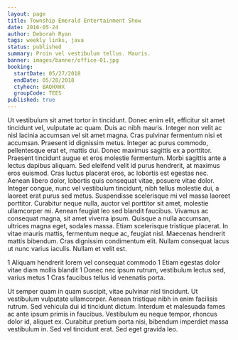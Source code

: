 ```yaml
---
layout: page
title: Township Emerald Entertainment Show
date: 2016-05-24
author: Deborah Ryan
tags: weekly links, java
status: published
summary: Proin vel vestibulum tellus. Mauris.
banner: images/banner/office-01.jpg
booking:
  startDate: 05/27/2018
  endDate: 05/28/2018
  ctyhocn: BAQHXHX
  groupCode: TEES
published: true
---
```

Ut vestibulum sit amet tortor in tincidunt. Donec enim elit, efficitur sit amet tincidunt vel, vulputate ac quam. Duis ac nibh mauris. Integer non velit ac nisl lacinia accumsan vel sit amet magna. Cras pulvinar fermentum nisi et accumsan. Praesent id dignissim metus. Integer ac purus commodo, pellentesque erat et, mattis dui. Donec maximus sagittis ex a porttitor. Praesent tincidunt augue et eros molestie fermentum. Morbi sagittis ante a lectus dapibus aliquam. Sed eleifend velit id purus hendrerit, at maximus eros euismod.
Cras luctus placerat eros, ac lobortis est egestas nec. Aenean libero dolor, lobortis quis consequat vitae, posuere vitae dolor. Integer congue, nunc vel vestibulum tincidunt, nibh tellus molestie dui, a laoreet erat purus sed metus. Suspendisse scelerisque mi vel massa laoreet porttitor. Curabitur neque nulla, auctor vel porttitor sit amet, molestie ullamcorper mi. Aenean feugiat leo sed blandit faucibus. Vivamus ac consequat magna, sit amet viverra ipsum. Quisque a nulla accumsan, ultrices magna eget, sodales massa. Etiam scelerisque tristique placerat. In vitae mauris mattis, fermentum neque ac, feugiat nisl. Maecenas hendrerit mattis bibendum. Cras dignissim condimentum elit. Nullam consequat lacus ut nunc varius iaculis. Nullam et velit est.

1 Aliquam hendrerit lorem vel consequat commodo
1 Etiam egestas dolor vitae diam mollis blandit
1 Donec nec ipsum rutrum, vestibulum lectus sed, varius metus
1 Cras faucibus tellus id venenatis porta.

Ut semper quam in quam suscipit, vitae pulvinar nisl tincidunt. Ut vestibulum vulputate ullamcorper. Aenean tristique nibh in enim facilisis rutrum. Sed vehicula dui id tincidunt dictum. Interdum et malesuada fames ac ante ipsum primis in faucibus. Vestibulum eu neque tempor, rhoncus dolor id, aliquet ex. Curabitur pretium porta nisi, bibendum imperdiet massa vestibulum in. Sed vel tincidunt erat. Sed eget gravida leo.
